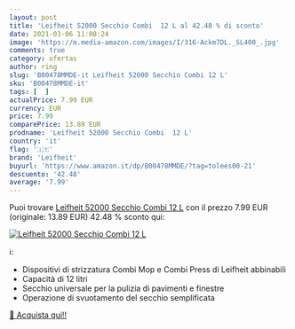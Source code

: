 ```yaml
---
layout: post
title: 'Leifheit 52000 Secchio Combi  12 L al 42.48 % di sconto'
date: 2021-03-06 11:08:24
image: 'https://m.media-amazon.com/images/I/316-Ackm7DL._SL400_.jpg'
comments: true
category: ofertas
author: ring
slug: 'B00478MMDE-it Leifheit 52000 Secchio Combi 12 L'
sku: 'B00478MMDE-it'
tags: [  ]
actualPrice: 7.99 EUR
currency: EUR
price: 7.99
comparePrice: 13.89 EUR
prodname: 'Leifheit 52000 Secchio Combi  12 L'
country: 'it'
flag: '🇮🇹'
brand: 'Leifheit'
buyurl: 'https://www.amazon.it/dp/B00478MMDE/?tag=tolees00-21'
descuento: '42.48'
average: '7.99'
---
```


Puoi trovare [Leifheit 52000 Secchio Combi  12 L](https://www.amazon.it/dp/B00478MMDE/?tag=tolees00-21) con il prezzo 7.99 EUR (originale: 13.89 EUR) 42.48 % sconto qui:

[![Leifheit 52000 Secchio Combi  12 L](https://m.media-amazon.com/images/I/316-Ackm7DL._SL400_.jpg)](https://www.amazon.it/dp/B00478MMDE/?tag=tolees00-21)

ℹ️:

- Dispositivi di strizzatura Combi Mop e Combi Press di Leifheit abbinabili
- Capacità di 12 litri
- Secchio universale per la pulizia di pavimenti e finestre
- Operazione di svuotamento del secchio semplificata

[🛒 Acquista qui!!](https://www.amazon.it/dp/B00478MMDE/?tag=tolees00-21)
